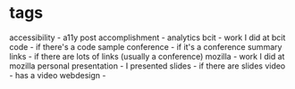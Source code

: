 # tags

accessibility - a11y post
accomplishment -
analytics
bcit - work I did at bcit
code - if there's a code sample
conference - if it's a conference summary
links - if there are lots of links (usually a conference)
mozilla - work I did at mozilla
personal
presentation - I presented
slides - if there are slides
video - has a video
webdesign -
